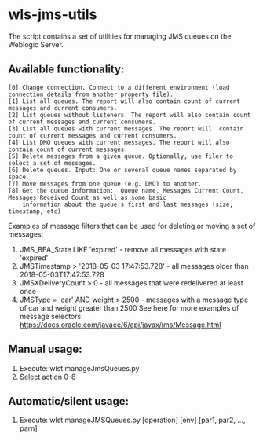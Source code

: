 # wls-jms-utils

The script contains a set of utilities for managing JMS queues on the Weblogic Server.

## Available functionality:
    [0] Change connection. Connect to a different environment (load connection details from another property file).
    [1] List all queues. The report will also contain count of current messages and current consumers.
    [2] List queues without listeners. The report will also contain count of current messages and current consumers.
    [3] List all queues with current messages. The report will  contain count of current messages and current consumers.
    [4] List DMQ queues with current messages. The report will also contain count of current messages.
    [5] Delete messages from a given queue. Optionally, use filer to select a set of messages.
    [6] Delete queues. Input: One or several queue names separated by space.
    [7] Move messages from one queue (e.g. DMQ) to another.
    [8] Get the queue information:  Queue name, Messages Current Count, Messages Received Count as well as some basic
        information about the queue's first and last messages (size, timestamp, etc)
Examples of message filters that can be used for deleting or moving a set of messages:
1. JMS_BEA_State LIKE 'expired' - remove all messages with state 'expired'
2. JMSTimestamp > '2018-05-03 17:47:53.728' - all messages older than 2018-05-03T17:47:53.728
3. JMSXDeliveryCount > 0 - all messages that were redelivered at least once
4. JMSType = 'car' AND weight > 2500 - messages with a message type of car and weight greater than 2500
See here for more examples of message selectors: https://docs.oracle.com/javaee/6/api/javax/jms/Message.html

## Manual usage:
1. Execute: wlst manageJmsQueues.py
2. Select action 0-8

## Automatic/silent usage:
1. Execute: wlst manageJMSQueues.py [operation] [env] [par1, par2, ..., parn]
